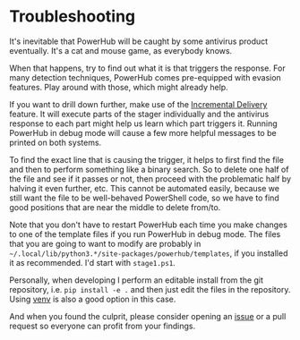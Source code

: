 # Troubleshooting

It's inevitable that PowerHub will be caught by some antivirus product
eventually. It's a cat and mouse game, as everybody knows.

When that happens, try to find out what it is that triggers the response.
For many detection techniques, PowerHub comes pre-equipped with evasion
features. Play around with those, which might already help.

If you want to drill down further, make use of the [Incremental
Delivery](incremental_delivery) feature. It will execute parts of the stager
individually and the antivirus response to each part might help us learn
which part triggers it. Running PowerHub in debug mode will cause a few more
helpful messages to be printed on both systems.

To find the exact line that is causing the trigger, it helps to first find
the file and then to perform something like a binary search. So to delete
one half of the file and see if it passes or not, then proceed with the
problematic half by halving it even further, etc. This cannot be automated
easily, because we still want the file to be well-behaved PowerShell code,
so we have to find good positions that are near the middle to delete
from/to.

Note that you don't have to restart PowerHub each time you make changes to
one of the template files if you run PowerHub in debug mode. The files that
you are going to want to modify are probably in
`~/.local/lib/python3.*/site-packages/powerhub/templates`, if you installed
it as recommended. I'd start with `stage1.ps1`.

Personally, when developing I perform an editable install from the git
repository, i.e. `pip install -e .` and then just edit the files in the
repository. Using [venv](https://docs.python.org/3/library/venv.html) is
also a good option in this case.

And when you found the culprit, please consider opening an
[issue](https://github.com/AdrianVollmer/PowerHub/issues/new) or a
pull request so everyone can profit from your findings.
